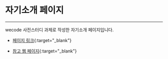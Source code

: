# 자기소개 페이지

---

wecode 사전스터디 과제로 작성한 자기소개 페이지입니다. 

- [페이지 링크](https://hyun0k.github.io){:target="_blank"}

- [참고 웹 페이지](https://ko.wix.com/website-template/view/html/2435?siteId=533aef86-18c8-4427-be63-ae8a2501f68a&metaSiteId=764460cd-c7fe-4f6a-a067-003262b73bd4&originUrl=https%3A%2F%2Fko.wix.com%2Fwebsite%2Ftemplates%2Fhtml%2Fportfolio-cv%2Fresumes-cvs){:target="_blank"}

  

  
